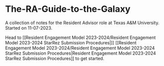# The-RA-Guide-to-the-Galaxy
A collection of notes for the Resident Advisor role at Texas A&amp;M University.
Started on 11-07-2023.

Head to [[Resident Engagement Model 2023-2024/Resident Engagement Model 2023-2024 StarRez Submission Procedures|]] [[Resident Engagement Model 2023-2024/Resident Engagement Model 2023-2024 StarRez Submission Procedures|Resident Engagement Model 2023-2024 StarRez Submission Procedures]] to get started.


